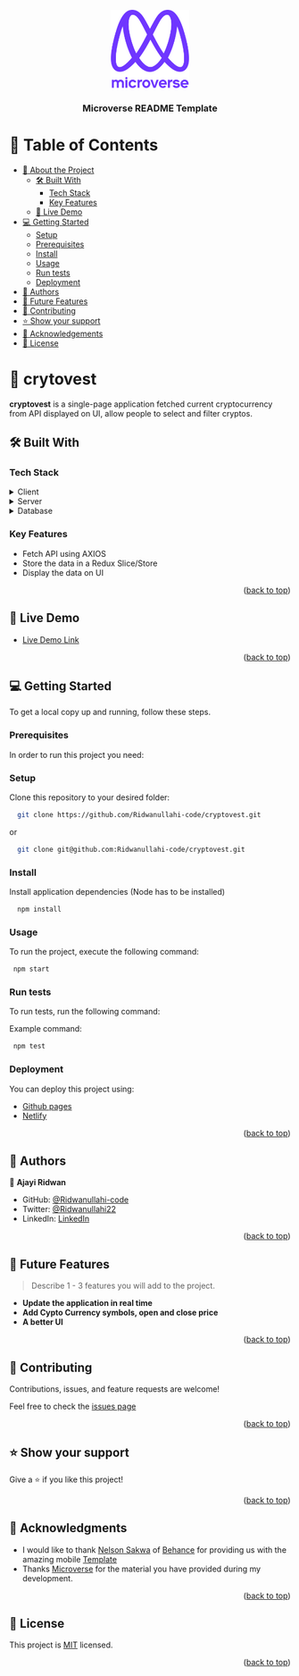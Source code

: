 <a name="readme-top"></a>
<div align="center">

  <img src="murple_logo.png" alt="logo" width="140"  height="auto" />
  <br/>

  <h3><b>Microverse README Template</b></h3>

</div>

<!-- TABLE OF CONTENTS -->

# 📗 Table of Contents

- [📖 About the Project](#about-project)
  - [🛠 Built With](#built-with)
    - [Tech Stack](#tech-stack)
    - [Key Features](#key-features)
  - [🚀 Live Demo](#live-demo)
- [💻 Getting Started](#getting-started)
  - [Setup](#setup)
  - [Prerequisites](#prerequisites)
  - [Install](#install)
  - [Usage](#usage)
  - [Run tests](#run-tests)
  - [Deployment](#triangular_flag_on_post-deployment)
- [👥 Authors](#authors)
- [🔭 Future Features](#future-features)
- [🤝 Contributing](#contributing)
- [⭐️ Show your support](#support)
- [🙏 Acknowledgements](#acknowledgements)
- [📝 License](#license)

<!-- PROJECT DESCRIPTION -->

# 📖 crytovest <a name="about-project"></a>

**cryptovest** is a single-page application fetched current cryptocurrency from API displayed on UI, allow people to select and filter cryptos.

## 🛠 Built With <a name="built-with"></a>

### Tech Stack <a name="tech-stack"></a>

<details>
  <summary>Client</summary>
  <ul>
    <li><a href="https://reactjs.org/">React.js</a></li>
  </ul>
</details>

<details>
  <summary>Server</summary>
  <ul>
    <li><a href="https://redux.js.org/">Redux</a></li>
  </ul>
</details>

<details>
<summary>Database</summary>
  <ul>
    <li>None</li>
  </ul>
</details>

<!-- Features -->

### Key Features <a name="key-features"></a>

- Fetch API using AXIOS
- Store the data in a Redux Slice/Store
- Display the data on UI

<p align="right">(<a href="#readme-top">back to top</a>)</p>

<!-- LIVE DEMO -->

## 🚀 Live Demo <a name="live-demo"></a>

- [Live Demo Link](https://cryptovest-app.netlify.app/crypto-details)

<p align="right">(<a href="#readme-top">back to top</a>)</p>

<!-- GETTING STARTED -->

## 💻 Getting Started <a name="getting-started"></a>

To get a local copy up and running, follow these steps.

### Prerequisites
In order to run this project you need:

### Setup
Clone this repository to your desired folder:
```sh
  git clone https://github.com/Ridwanullahi-code/cryptovest.git
```
or 
```sh
  git clone git@github.com:Ridwanullahi-code/cryptovest.git
```
### Install
Install application dependencies (Node has to be installed)

```sh
  npm install
```

### Usage

To run the project, execute the following command:

```sh
 npm start
```

### Run tests

To run tests, run the following command:

Example command:

```sh
 npm test
```

### Deployment

You can deploy this project using:

- [Github pages](https://towardsdatascience.com/simple-guide-to-hosting-project-on-github-aebf6f3c6f97)
- [Netlify](https://www.freecodecamp.org/news/publish-your-website-netlify-github/)

<p align="right">(<a href="#readme-top">back to top</a>)</p>

<!-- AUTHORS -->

## 👥 Authors <a name="authors"></a>


👤 **Ajayi Ridwan**

- GitHub: [@Ridwanullahi-code](https://github.com/Ridwanullahi-code)
- Twitter: [@Ridwanullahi22](https://twitter.com/twitterhandle)
- LinkedIn: [LinkedIn](https://www.linkedin.com/in/ajayi-ridwan/)

<p align="right">(<a href="#readme-top">back to top</a>)</p>

<!-- FUTURE FEATURES -->

## 🔭 Future Features <a name="future-features"></a>

> Describe 1 - 3 features you will add to the project.

- **Update the application in real time**
- **Add Cypto Currency symbols, open and close price**
- **A better UI**

<p align="right">(<a href="#readme-top">back to top</a>)</p>

<!-- CONTRIBUTING -->

## 🤝 Contributing <a name="contributing"></a>

Contributions, issues, and feature requests are welcome!

Feel free to check the [issues page](https://github.com/Ridwanullahi-code/cryptovest/issues)

<p align="right">(<a href="#readme-top">back to top</a>)</p>

<!-- SUPPORT -->

## ⭐️ Show your support <a name="support"></a>

Give a ⭐️ if you like this project!

<p align="right">(<a href="#readme-top">back to top</a>)</p>

<!-- ACKNOWLEDGEMENTS -->

## 🙏 Acknowledgments <a name="acknowledgements"></a>

 - I would like to thank [Nelson Sakwa](https://www.behance.net/sakwadesignstudio) of [Behance](https://www.behance.net/adagio07) for providing us with the amazing mobile [Template](<https://www.behance.net/gallery/31579789/Ballhead-App-(Free-PSDs)>)
- Thanks [Microverse](https://microverse.org) for the material you have provided during my development.

<p align="right">(<a href="#readme-top">back to top</a>)</p>

<!-- LICENSE -->

## 📝 License <a name="license"></a>

This project is [MIT](./LICENSE) licensed.

<p align="right">(<a href="#readme-top">back to top</a>)</p>
